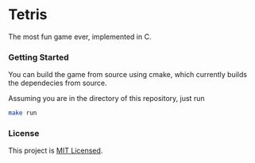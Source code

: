 # Tetris

The most fun game ever, implemented in C.

### Getting Started

You can build the game from source using cmake, which currently builds the dependecies from
source. 

Assuming you are in the directory of this repository, just run

```sh
make run
```

### License
This project is [MIT Licensed](https://github.com/vsamarth/tetris.c/blob/main/LICENSE).